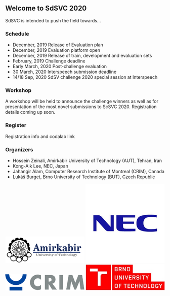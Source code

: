 ## Welcome to SdSVC 2020

SdSVC is intended to push the field towards...

### Schedule

- December, 2019          Release of Evaluation plan
- December, 2019          Evaluation platform open
- December, 2019          Release of train, development and evaluation sets 
- February, 2019          Challenge deadline
- Early March, 2020       Post-challenge evaluation
- 30 March, 2020          Interspeech submission deadline
- 14/18 Sep, 2020         SdSV challenge 2020 special session at Interspeech

### Workshop

A workshop will be held to announce the challenge winners as well as for presentation of the most novel submissions to ScSVC 2020. Registration details coming up soon.

### Register

Registration info and codalab link

### Organizers

- Hossein Zeinali, Amirkabir University of Technology (AUT), Tehran, Iran
- Kong-Aik Lee, NEC, Japan
- Jahangir Alam, Computer Research Institute of Montreal (CRIM), Canada
- Lukáš Burget, Brno University of Technology (BUT), Czech Republic

<img src="./aut_logo_b&w_v1.png" width="250"> <img src="./nec_logo.png" width="250" heigth="250">
<img src="./logo_CRIM_300dpi.jpg" width="250"> <img src="./but_logo.jpg" width="250">
